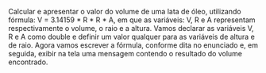 Calcular e apresentar o valor do volume de uma lata de óleo, utilizando fórmula: V = 3.14159 * R * R * A, em que as variáveis: V, R e A representam respectivamente o volume, o raio e a altura.
Vamos declarar as variáveis V, R e A como double e definir um valor qualquer para as variáveis de altura e de raio. 
Agora vamos escrever a fórmula, conforme dita no enunciado e, em seguida, exibir na tela uma mensagem contendo o resultado do volume encontrado.
